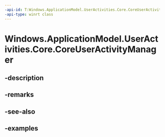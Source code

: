 ```yaml
---
-api-id: T:Windows.ApplicationModel.UserActivities.Core.CoreUserActivityManager
-api-type: winrt class
---
```


<!-- Class syntax.
public class CoreUserActivityManager 
-->

# Windows.ApplicationModel.UserActivities.Core.CoreUserActivityManager

## -description

## -remarks

## -see-also

## -examples

